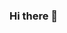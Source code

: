### Hi there 👋

<!--
**eladsheffer/eladsheffer** is a ✨ _special_ ✨ repository because its `README.md` (this file) appears on your GitHub profile.

Here are some ideas to get you started:

- 🔭 I’m currently working on React, Java
- 🌱 I’m currently studying for BSc. in Computer Science in the Open University ...
- 👯 I’m looking to collaborate on ...
- 🤔 I’m looking for help with ...
- 💬 Ask me about ...
- 📫 How to reach me: eladsheffer@gmail.com
- 😄 Pronouns: ...
- ⚡ Fun fact: ...
-->
